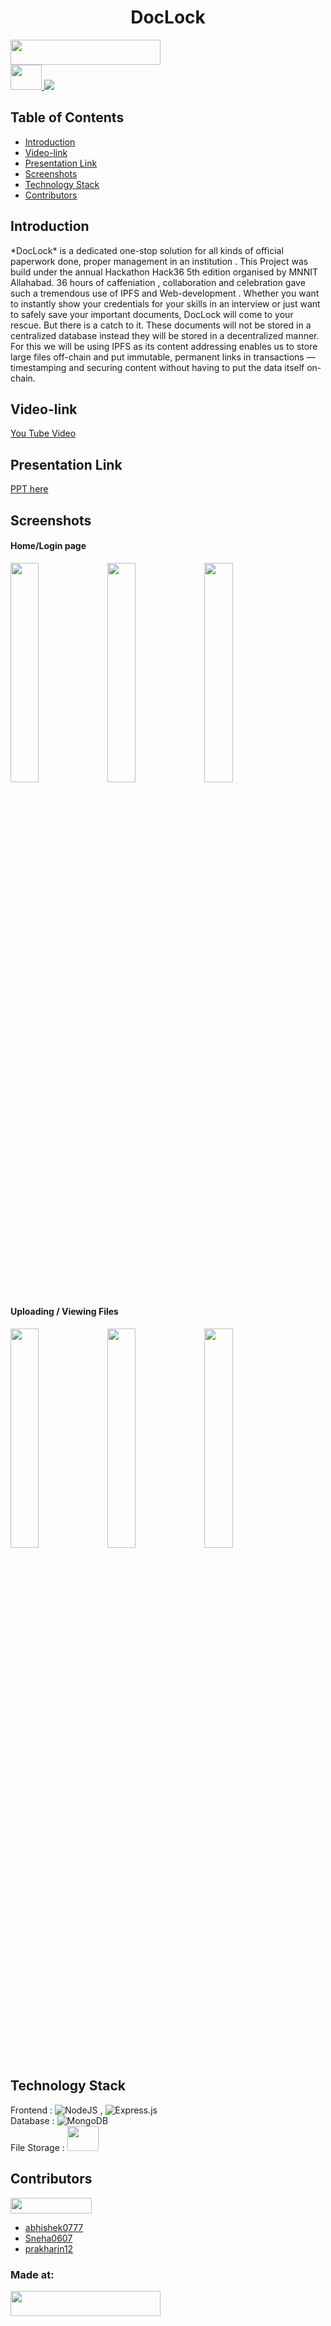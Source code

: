 
<h1 align="center">DocLock</h1>
<p align="center">
</p>
<a href="https://hack36.com"> <img src= "https://user-images.githubusercontent.com/59080953/164938003-b23163ff-964c-4b7d-9414-bb8e9ad4a569.jpg" width = "240 " height = "40" >
 <br>
<img src = "https://user-images.githubusercontent.com/59080953/164955749-011bf5f7-bede-4f03-8986-16e34b9c70fe.jpg" width = "50" height ="40">





 </a>
 <img src = "https://user-images.githubusercontent.com/59080953/164952698-d5687439-6d12-4c6e-b07d-c2156c2bc069.gif">
 
 <h2>Table of Contents</h2>
<ul>
    <li><a href="#Introduction">Introduction</a></li>
    <li><a href="#Video-link">Video-link</a></li>
    <li><a href="#PresentationLink">Presentation Link</a></li>
    <li><a href="#Screenshots">Screenshots</a></li>
    <li><a href="#TechnologyStack">Technology Stack</a></li>
    <li><a href="#Contributors">Contributors</a></li>

</ul>



<h2 id="Introduction">Introduction</h2>
<p> *DocLock* is a dedicated one-stop solution for all kinds of official paperwork done, proper management in an institution . This Project was build under the annual Hackathon Hack36 5th edition organised by MNNIT Allahabad. 36 hours of caffeniation , collaboration and celebration gave such a tremendous use of IPFS and Web-development . Whether you want to instantly show your credentials for your skills in an interview or just want to safely save your important documents, DocLock will come to your rescue. But there is a catch to it. These documents will not be stored in a centralized database instead they will be stored in a decentralized manner. For this we will be using IPFS as its content addressing enables us to store large files off-chain and put immutable, permanent links in transactions — timestamping and securing content without having to put the data itself on-chain. 

</p> 
  
<h2 id="Video-link">Video-link</h2>
  <a href="https://youtu.be/cmicxTVNC2Y">You Tube Video</a>
  
<h2 id="PresentationLink">Presentation Link</h2>
  <a href="https://drive.google.com/file/d/1d0TOqgoQwK0mViDfIH_qndjPXoYdWo9J/view?usp=sharing"> PPT here</a>

<h2 id="Screenshots">Screenshots</h2>
<h4>Home/Login page </h2>

 <div class="x">
<img src ="https://user-images.githubusercontent.com/59080953/164954775-0e0b1add-6f91-4639-9bb0-de89f0745d89.png" width = 30%>
<img src ="https://user-images.githubusercontent.com/59080953/164954859-7774a47d-b31a-4f8e-8b14-5b805fca990a.png" width = 30%>

<img src ="https://user-images.githubusercontent.com/59080953/164954868-1d34e2ff-e626-4903-b27d-c07fe4171b15.png" width = 30%>
</div>

<h4>Uploading / Viewing Files</h4>
 <div class="x2">
<img src ="https://user-images.githubusercontent.com/59080953/164954976-ad359bac-3638-4672-8b9d-af6cc629a723.png" width = 30%>
<img src ="https://user-images.githubusercontent.com/59080953/164955002-53159874-b98a-4b66-b17f-fa032587e2a3.png"  width = 30%>
<img src ="https://user-images.githubusercontent.com/59080953/164955016-d0032e47-39e4-4d08-a293-dab1926250a4.png" width = 30%>
</div>

<h2 id="TechnologyStack">Technology Stack</h2>

  Frontend : ![NodeJS](https://img.shields.io/badge/node.js-6DA55F?style=for-the-badge&logo=node.js&logoColor=white) , ![Express.js](https://img.shields.io/badge/express.js-%23404d59.svg?style=for-the-badge&logo=express&logoColor=%2361DAFB)
  <br>
  Database : ![MongoDB](https://img.shields.io/badge/MongoDB-%234ea94b.svg?style=for-the-badge&logo=mongodb&logoColor=white)
  <br>
  File Storage : 
<img src = "https://user-images.githubusercontent.com/59080953/164955749-011bf5f7-bede-4f03-8986-16e34b9c70fe.jpg" width = "50" height ="40">

<h2 id="Contributors">Contributors</h2>

<img src = "https://user-images.githubusercontent.com/59080953/164934609-fcc60864-adec-4c54-866b-e14c18d881e0.gif" width="130" height ="25">


- [abhishek0777](https://github.com/abhishek0777)
- [Sneha0607](https://github.com/Sneha0607)
- [prakharjn12](https://github.com/prakharjn12)


### Made at:
<a href="https://hack36.com"> <img src= "https://user-images.githubusercontent.com/59080953/164938003-b23163ff-964c-4b7d-9414-bb8e9ad4a569.jpg" width = "240 " height = "40" >
 </a>
